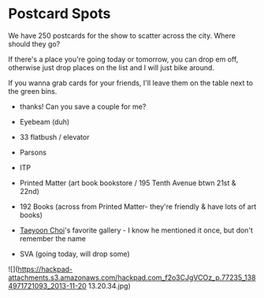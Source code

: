 # Postcard Spots

We have 250 postcards for the show to scatter across the city. Where should they go?

If there's a place you're going today or tomorrow, you can drop em off, otherwise just drop places on the list and I will just bike around. 

If you wanna grab cards for your friends, I'll leave them on the table next to the green bins.

*   thanks! Can you save a couple for me?

*   Eyebeam (duh)
*   33 flatbush / elevator
*   Parsons
*   ITP
*   Printed Matter (art book bookstore / 195 Tenth Avenue btwn 21st & 22nd)
*   192 Books (across from Printed Matter- they're friendly & have lots of art books)
*   [Taeyoon Choi](/ep/profile/uCZ3kD8pFvb)'s favorite gallery - I know he mentioned it once, but don't remember the name

*   SVA (going today, will drop some)

![](https://hackpad-attachments.s3.amazonaws.com/hackpad.com_f2o3CJgVCOz_p.77235_1384971721093_2013-11-20 13.20.34.jpg)